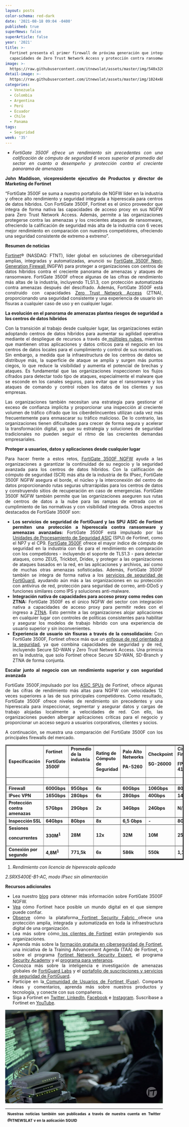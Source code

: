 ```yaml
---
layout: posts
color-schema: red-dark
date: '2021-08-18 09:04 -0400'
published: true
superNews: false
superArticle: false
year: '2021'
title: >-
  Fortinet presenta el primer firewall de próxima generación que integra
  capacidades de Zero Trust Network Access y protección contra ransomware
image: >-
  https://raw.githubusercontent.com/itnewslat/assets/master/img/540x320/Router-Hackers-p.jpg
detail-image: >-
  https://raw.githubusercontent.com/itnewslat/assets/master/img/1024x680/Router-Hackers-g.jpg
categories:
  - Venezuela
  - Colombia
  - Argentina
  - Perú
  - Ecuador
  - Chile
  - Panama
tags:
  - Seguridad
week: '35'
---
```

<ul style="list-style-type: disc; text-align: justify;">
	<li><em>FortiGate 3500F ofrece un rendimiento sin precedentes con una calificación de cómputo de seguridad 6 veces superior al promedio del sector en cuanto a desempeño y protección contra el creciente panorama de amenazas</em></li>
</ul>
<p style="text-align: justify;"><strong>John Maddison, vicepresidente ejecutivo de Productos y director de Marketing de Fortinet</strong></p>
<p style="text-align: justify;">“FortiGate 3500F se suma a nuestro portafolio de NGFW líder en la industria y ofrece alto rendimiento y seguridad integrada a hiperescala para centros de datos híbridos. Con FortiGate 3500F, Fortinet es el único proveedor que integra de forma nativa las capacidades de acceso proxy en sus NGFW para Zero Trust Network Access. Además, permite a las organizaciones protegerse contra las amenazas y los crecientes ataques de ransomware, ofreciendo la calificación de seguridad más alta de la industria con 6 veces mejor rendimiento en comparación con nuestros competidores, ofreciendo una seguridad consistente de extremo a extremo”.</p>
<p style="text-align: justify;"><strong>Resumen de noticias</strong></p>
<p style="text-align: justify;"><a href="https://www.fortinet.com/?utm_source=pr&amp;utm_campaign=fortinet">Fortinet</a>® (NASDAQ: FTNT), líder global en soluciones de ciberseguridad amplias, integradas y automatizadas, anunció su <a href="https://www.fortinet.com/products/next-generation-firewall.html?utm_source=pr&amp;utm_campaign=fortigate">FortiGate 3500F Next-Generation Firewall </a>(NGFW) para proteger a organizaciones con centros de datos híbridos contra el creciente panorama de amenazas y ataques de ransomware. FortiGate 3500F ofrece algunas de las cifras de rendimiento más altas de la industria, incluyendo TLS1.3, con protección automatizada contra amenazas después del descifrado. Además, FortiGate 3500F está construido con capacidades <a href="https://www.fortinet.com/solutions/enterprise-midsize-business/network-access?utm_source=pr&amp;utm_campaign=network-access">Zero Trust Network Access</a> (ZTNA), proporcionando una seguridad consistente y una experiencia de usuario sin fisuras a cualquier caso de uso y en cualquier lugar.</p>
<p style="text-align: justify;"><strong>La evolución en el panorama de amenazas plantea riesgos de seguridad a los centros de datos híbridos</strong></p>
<p style="text-align: justify;">Con la transición al trabajo desde cualquier lugar, las organizaciones están adoptando centros de datos híbridos para aumentar su agilidad operativa mediante el despliegue de recursos a través de<a href="https://www.fortinet.com/solutions/enterprise-midsize-business/cloud-security?utm_source=pr&amp;utm_campaign=cloud-security"> múltiples nubes</a>, mientras que mantienen otras aplicaciones y datos críticos para el negocio en los centros de datos locales para el cumplimiento y control de sus normativas. Sin embargo, a medida que la infraestructura de los centros de datos se distribuye más, la superficie de ataque se amplía y surgen más puntos ciegos, lo que reduce la visibilidad y aumenta el potencial de brechas y ataques. Es fundamental que las organizaciones inspeccionen los flujos cifrados para detectar todo tipo de ataques, especialmente el malware que se esconde en los canales seguros, para evitar que el ransomware y los ataques de comando y control roben los datos de los clientes y sus empresas.</p>
<p style="text-align: justify;">Las organizaciones también necesitan una estrategia para gestionar el exceso de confianza implícita y proporcionar una inspección al creciente volumen de tráfico cifrado que los ciberdelincuentes utilizan cada vez más frecuentemente para enmascarar su tráfico malicioso. De lo contrario, las organizaciones tienen dificultades para crecer de forma segura y acelerar la transformación digital, ya que su estrategia y soluciones de seguridad tradicionales no pueden seguir el ritmo de las crecientes demandas empresariales.</p>
<p style="text-align: justify;"><strong>Proteger a usuarios, datos y aplicaciones desde cualquier lugar </strong></p>
<p style="text-align: justify;">Para hacer frente a estos retos, <a href="https://www.fortinet.com/products/next-generation-firewall.html?utm_source=pr&amp;utm_campaign=fortigate">FortiGate 3500F NGFW</a> ayuda a las organizaciones a garantizar la continuidad de su negocio y la seguridad avanzada para los centros de datos híbridos. Con la calificación de cómputo de seguridad (SCR) más alta de la industria de 6x IPsec, FortiGate 3500F NGFW asegura el borde, el núcleo y la interconexión del centro de datos proporcionando rutas seguras ultrarrápidas para los centros de datos y construyendo sitios de recuperación en caso de emergencias. FortiGate 3500F NGFW también permite que las organizaciones aseguren sus rutas de centros de datos a la nube para las rampas de entrada con el cumplimiento de las normativas y con visibilidad integrada. Otros aspectos destacados de FortiGate 3500F son:</p>

<ul style="text-align: justify;">
	<li><strong>Los servicios de seguridad de FortiGuard y las SPU ASIC de Fortinet permiten una protección a hiperescala contra ransomware y amenazas avanzadas: </strong>FortiGate 3500F está impulsado por las<a href="https://www.fortinet.com/products/fortigate/fortiasic.html?utm_source=pr&amp;utm_campaign=spu"> Unidades de Procesamiento de Seguridad ASIC</a> (SPU) de Fortinet, como el NP7 y el CP9. <a href="https://www.fortinet.com/products/next-generation-firewall.html?utm_source=pr&amp;utm_campaign=fortigate">FortiGate 3500F</a> ofrece el mayor índice de cómputo de seguridad en la industria con 6x para el rendimiento en comparación con los competidores - incluyendo el soporte de TLS1.3 - para detectar ataques, como ZEUS, Trickbot, Dridex, y proteger a las organizaciones de ataques basados en la red, en las aplicaciones y archivos, así como de muchas otras amenazas sofisticadas. Además, FortiGate 3500F también se integra de forma nativa a los <a href="https://www.fortinet.com/fortiguard/labs?tab=security-subscriptions">servicios de seguridad de FortiGuard</a>, ayudando aún más a las organizaciones en su protección con antivirus de red, protección para seguridad de correo, anti-DDoS y funciones similares como IPS y soluciones anti-malware.</li>
	<li><strong>Integración nativa de capacidades para acceso proxy como redes con ZTNA:</strong> FortiGate 3500F es el único NGFW del sector con integración nativa a capacidades de acceso proxy para permitir redes con el ingreso a <a href="https://www.fortinet.com/solutions/enterprise-midsize-business/network-access?utm_source=pr&amp;utm_campaign=network-access">ZTNA</a>. Esto permite a las organizaciones alojar aplicaciones en cualquier lugar con controles de políticas consistentes para habilitar y asegurar los modelos de trabajo híbrido con una experiencia de usuario superior y sin inconvenientes.</li>
	<li><strong>Experiencia de usuario sin fisuras a través de la consolidación: </strong>Con FortiGate 3500F, Fortinet ofrece más que un <a href="https://www.fortinet.com/solutions/enterprise-midsize-business/network-security?utm_source=pr&amp;utm_campaign=network-security">enfoque de red orientado a la seguridad</a>, ya que combina capacidades de seguridad y de red, incluyendo Secure SD-WAN y Zero Trust Network Access. Una primicia en la industria, que solo Fortinet ofrece Secure SD-WAN, SD-Branch y ZTNA de forma conjunta.</li>
</ul>
<p style="text-align: justify;"><strong>Escalar junto al negocio con un rendimiento superior y con seguridad avanzada</strong></p>
<p style="text-align: justify;">FortiGate 3500F,impulsado por los <a href="https://www.fortinet.com/products/fortigate/fortiasic.html?utm_source=pr&amp;utm_campaign=spu">ASIC SPUs</a> de Fortinet, ofrece algunas de las cifras de rendimiento más altas para NGFW con velocidades 12 veces superiores a las de sus principales competidores. Como resultado, FortiGate 3500F ofrece niveles de rendimiento sin precedentes y una hiperescala para inspeccionar, segmentar y asegurar datos y cargas de trabajo alojadas localmente a velocidades de red. Con ello, las organizaciones pueden albergar aplicaciones críticas para el negocio y proporcionar un acceso seguro a usuarios corporativos, clientes y socios.</p>
<p style="text-align: justify;">A continuación, se muestra una comparación del FortiGate 3500F con los principales firewalls del mercado.</p>

<table style="width: 571px;" border="3" width="571" cellpadding="3">
<tbody>
<tr>
<td width="87"><strong>Especificación</strong></td>
<td width="67"><strong>Fortinet</strong>

<strong>FortiGate 3500F</strong></td>
<td width="64"><strong>Promedio de la industria </strong>

&nbsp;</td>
<td width="65"><strong>Rating de Cómputo de Seguridad </strong></td>
<td width="67"><strong>Palo Alto Networks</strong>

<strong>PA-5260</strong></td>
<td width="78"><strong>Checkpoint</strong>

<strong>SG-26000</strong></td>
<td width="76"><strong>Cisco Firepower</strong>

<strong>FPR-4125</strong></td>
<td width="67"><strong>Juniper </strong>

<strong>SRX5400<sup>2</sup></strong></td>
</tr>
<tr>
<td width="87">&nbsp;</td>
<td width="67">&nbsp;</td>
<td width="64">&nbsp;</td>
<td width="65">&nbsp;</td>
<td width="67">&nbsp;</td>
<td width="78">&nbsp;</td>
<td width="76">&nbsp;</td>
<td width="67">&nbsp;</td>
</tr>
<tr>
<td width="87"><strong>Firewall</strong></td>
<td width="67"><strong>600Gbps </strong></td>
<td width="64"><strong>95Gbps</strong></td>
<td width="65"><strong>6x</strong></td>
<td width="67"><strong>60Gbps</strong></td>
<td width="78"><strong>106Gbps</strong></td>
<td width="76"><strong>80Gbps</strong></td>
<td width="67"><strong>135Gbps</strong></td>
</tr>
<tr>
<td width="87"><strong>IPsec VPN</strong></td>
<td width="67"><strong>165Gbps</strong></td>
<td width="64"><strong>28Gbps</strong></td>
<td width="65"><strong>6x</strong></td>
<td width="67"><strong>28Gbps</strong></td>
<td width="78"><strong>40Gbps</strong></td>
<td width="76"><strong>14Gbps</strong></td>
<td width="67"><strong>30Gbps</strong></td>
</tr>
<tr>
<td width="87"><strong>Protección contra amenazas</strong></td>
<td width="67"><strong>57Gbps</strong></td>
<td width="64"><strong>29Gbps</strong></td>
<td width="65"><strong>2x</strong></td>
<td width="67"><strong>34Gbps</strong></td>
<td width="78"><strong>24Gbps</strong></td>
<td width="76"><strong>N/A</strong></td>
<td width="67"><strong>N/A</strong></td>
</tr>
<tr>
<td width="87"><strong>Inspección SSL</strong></td>
<td width="67"><strong>64Gbps</strong></td>
<td width="64"><strong>8Gbps</strong></td>
<td width="65"><strong>8x</strong></td>
<td width="67"><strong>6,5 Gbps</strong></td>
<td width="78"><strong>-</strong></td>
<td width="76"><strong>8Gbps</strong></td>
<td width="67"><strong>N/A</strong></td>
</tr>
<tr>
<td width="87"><strong>Sesiones</strong>

<strong>concurrentes</strong></td>
<td width="67"><strong>330M<sup>1</sup></strong></td>
<td width="64"><strong>28M</strong></td>
<td width="65"><strong>12x</strong></td>
<td width="67"><strong>32M</strong></td>
<td width="78"><strong>10M</strong></td>
<td width="76"><strong>25M</strong></td>
<td width="67"><strong>45M</strong></td>
</tr>
<tr>
<td width="87"><strong>Conexión por segundo</strong></td>
<td width="67"><strong>4,8M<sup>1</sup></strong></td>
<td width="64"><strong>771,5k</strong></td>
<td width="65"><strong>6x</strong></td>
<td width="67"><strong>586k</strong></td>
<td width="78"><strong>550k</strong></td>
<td width="76"><strong>1,1M</strong></td>
<td width="67"><strong>850k</strong></td>
</tr>
</tbody>
</table>
<ol style="text-align: justify;">
	<li><em>Rendimiento con licencia de hiperescala aplicada</em></li>
</ol>
<p style="text-align: justify;"><em>2.SRX5400E-B1-AC, modo IPsec sin alimentación</em></p>
<p style="text-align: justify;"><strong>Recursos adicionales</strong></p>

<ul>
	<li style="text-align: justify;">Lea nuestro <a href="https://www.fortinet.com/blog/business-and-technology/protect-hybrid-data-centers-prevent-ransomware-with-fortigate-3500f-ngfw-innovations">blog</a> para obtener más información sobre FortiGate 3500F NGFW.</li>
	<li style="text-align: justify;"><a href="https://youtu.be/C5PuGKKNzpU">Vea</a> cómo Fortinet hace posible un mundo digital en el que siempre puede confiar.</li>
	<li style="text-align: justify;"><a href="https://www.youtube.com/watch?v=x8US5w7D5Mc">Observe</a> cómo la plataforma<a href="https://www.fortinet.com/solutions/enterprise-midsize-business/security-fabric.html?utm_source=pr&amp;utm_campaign=security-fabric"> Fortinet Security Fabric </a>ofrece una protección amplia, integrada y automatizada en toda la infraestructura digital de una organización.</li>
	<li style="text-align: justify;">Lea más sobre cómo<a href="https://www.fortinet.com/customers.html?utm_source=pr&amp;utm_campaign=customers"> los clientes de Fortinet</a> están protegiendo sus organizaciones.</li>
	<li style="text-align: justify;">Aprenda más sobre la <a href="https://www.fortinet.com/training/cybersecurity-professionals?utm_source=pr&amp;utm_medium=campaign&amp;utm_campaign=Freetraininginitiative">formación gratuita en ciberseguridad de Fortinet</a>, una iniciativa de la Training Advancement Agenda (TAA) de Fortinet, o sobre el programa <a href="https://training.fortinet.com/?utm_source=pr&amp;utm_campaign=nse-institute">Fortinet Network Security Expert</a>, el programa <a href="https://training.fortinet.com/local/staticpage/view.php?page=fnsa&amp;utm_source=pr&amp;utm_campaign=fnsa">Security Academy</a> y el <a href="https://www.fortinet.com/corporate/careers/vets.html?utm_source=pr&amp;utm_campaign=fortivet">programa para veteranos</a>.</li>
	<li style="text-align: justify;">Conozca más sobre la inteligencia e investigación de amenazas globales de <a href="https://www.fortinet.com/fortiguard/labs?utm_source=pr&amp;utm_campaign=FortiGuardLabs">FortiGuard Labs</a> y el <a href="https://www.fortinet.com/support/support-services/fortiguard-security-subscriptions/fortiguard-services-bundles.html?utm_source=pr&amp;utm_campaign=fortiguard-service-bundles">portafolio de suscripciones y servicios de seguridad de FortiGuard</a>.</li>
	<li style="text-align: justify;">Participe en la<a href="https://fusecommunity.fortinet.com/home?utm_source=pr&amp;utm_campaign=fuse-community"> Comunidad de Usuarios de Fortinet (Fuse)</a>. Comparta ideas y comentarios, aprenda más sobre nuestros productos y tecnología, y conecte con sus compañeros.</li>
	<li style="text-align: justify;">Siga a Fortinet en <a href="https://twitter.com/Fortinet">Twitter</a>,<a href="https://www.linkedin.com/company/fortinet"> LinkedIn</a>, <a href="https://www.facebook.com/fortinet/">Facebook</a> e <a href="https://www.instagram.com/behindthefirewall/">Instagram</a>. Suscríbase a Fortinet en <a href="https://www.youtube.com/channel/UCJHo4AuVomwMRzgkA5DQEOA?sub_confirmation=1">YouTube</a>.</li>
</ul>

![](https://raw.githubusercontent.com/itnewslat/assets/master/img/540x320/Router-Hackers-p.jpg)

<table style="height: 42px;" width="569">
<tbody>
<tr>
<td style="text-align: justify;"><sub><strong>Nuestras noticias también son publicadas a través de nuestra cuenta en Twitter <a href="https://twitter.com/itnewslat?lang=es">@ITNEWSLAT</a> y en la aplicación <a href="https://squidapp.co/en/">SQUID</a></strong></sub></td>
</tr>
</tbody>
</table>